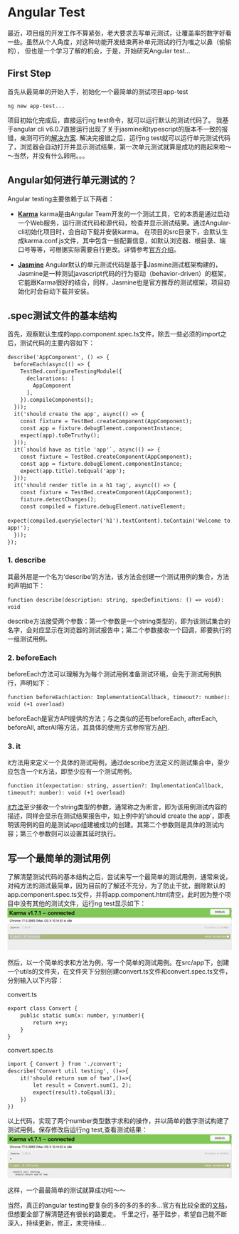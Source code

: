 # Angular Test

最近，项目组的开发工作不算紧张，老大要求去写单元测试，让覆盖率的数字好看一些。虽然从个人角度，对这种功能开发结束再补单元测试的行为嗤之以鼻（偷偷的）， 但也是一个学习了解的机会，于是，开始研究Angular test...

## First Step 
首先从最简单的开始入手，初始化一个最简单的测试项目app-test
```
ng new app-test...
```
项目初始化完成后，直接运行ng test命令，就可以运行默认的测试代码了。
我基于angular cli v6.0.7直接运行出现了关于jasmine和typescript的版本不一致的报错，亲测可行的[解决方案](https://blog.csdn.net/weixin_39987434/article/details/85114060).
解决完报错之后，运行ng test就可以运行单元测试代码了，浏览器会自动打开并显示测试结果，第一次单元测试就算是成功的跑起来啦～～当然，并没有什么卵用。。。

## Angular如何进行单元测试的？
Angular testing主要依赖于以下两者：
* **[Karma](http://karma-runner.github.io/latest/index.html)**
karma是由Angular Team开发的一个测试工具，它的本质是通过启动一个Web服务，运行测试代码和源代码，检查并显示测试结果。通过Angular-cli初始化项目时，会自动下载并安装karma。
在项目的src目录下，会默认生成karma.conf.js文件，其中包含一些配置信息，如默认浏览器、根目录、端口号等等，可根据实际需要自行更改。详情参考[官方介绍](http://karma-runner.github.io/4.0/config/configuration-file.html)。

* **[Jasmine](https://jasmine.github.io/)**
Angular默认的单元测试代码是基于Jasmine测试框架构建的，Jasmine是一种测试javascript代码的行为驱动（behavior-driven）的框架，它能跟Karma很好的结合，同样，Jasmine也是官方推荐的测试框架，项目初始化时会自动下载并安装。

## **.spec测试文件的基本结构**

首先，观察默认生成的app.component.spec.ts文件，除去一些必须的import之后，测试代码的主要内容如下：
```
describe('AppComponent', () => {
  beforeEach(async(() => {
    TestBed.configureTestingModule({
      declarations: [
        AppComponent
      ],
    }).compileComponents();
  }));
  it('should create the app', async(() => {
    const fixture = TestBed.createComponent(AppComponent);
    const app = fixture.debugElement.componentInstance;
    expect(app).toBeTruthy();
  }));
  it(`should have as title 'app'`, async(() => {
    const fixture = TestBed.createComponent(AppComponent);
    const app = fixture.debugElement.componentInstance;
    expect(app.title).toEqual('app');
  }));
  it('should render title in a h1 tag', async(() => {
    const fixture = TestBed.createComponent(AppComponent);
    fixture.detectChanges();
    const compiled = fixture.debugElement.nativeElement;
    expect(compiled.querySelector('h1').textContent).toContain('Welcome to app!');
  }));
});
```
### **1. describe**

其最外层是一个名为‘describe’的方法，该方法会创建一个测试用例的集合，方法的声明如下：
```
function describe(description: string, specDefinitions: () => void): void
```
describe方法接受两个参数：第一个参数是一个string类型的，即为该测试集合的名字，会对应显示在浏览器的测试报告中；第二个参数接收一个回调，即要执行的一组测试用例。

### **2. beforeEach**

beforeEach方法可以理解为为每个测试用例准备测试环境，会先于测试用例执行，声明如下：
```
function beforeEach(action: ImplementationCallback, timeout?: number): void (+1 overload)
```
beforeEach是官方API提供的方法；与之类似的还有beforeEach, afterEach, beforeAll, afterAll等方法，其具体的使用方式参照官方[API](https://jasmine.github.io/api/edge/global.html#beforeEach).

### **3. it**

it方法用来定义一个具体的测试用例，通过describe方法定义的测试集合中，至少应包含一个it方法，即至少应有一个测试用例。
```
function it(expectation: string, assertion?: ImplementationCallback, timeout?: number): void (+1 overload)
```
[it方法](https://jasmine.github.io/api/edge/global.html#beforeEach)至少接收一个string类型的参数，通常称之为断言，即为该用例测试内容的描述，同样会显示在测试结果报告中，如上例中的‘should create the app’，即表明该用例的目的是测试app组建被成功的创建。其第二个参数则是具体的测试内容；第三个参数则可以设置其延时执行。

## **写一个最简单的测试用例**

了解清楚测试代码的基本结构之后，尝试来写一个最简单的测试用例，通常来说，对纯方法的测试最简单，因为目前的了解还不充分，为了防止干扰，删除默认的app.component.spec.ts文件，并将app.component.html清空，此时因为整个项目中没有其他的测试文件，运行ng test显示如下：
![](/src/assets/none.png) 

然后，以一个简单的求和方法为例，写一个简单的测试用例。在src/app下，创建一个utils的文件夹，在文件夹下分别创建convert.ts文件和convert.spec.ts文件，分别输入以下内容：

convert.ts

```
export class Convert {
    public static sum(x: number, y:number){
        return x+y;
    }
}
```
convert.spec.ts

```
import { Convert } from './convert';
describe('Convert util testing', ()=>{
    it('should return sum of two',()=>{
        let result = Convert.sum(1, 2);
        expect(result).toEqual(3);
    })
})
```
以上代码，实现了两个number类型数字求和的操作，并以简单的数字测试构建了测试用例。保存修改后运行ng test,查看测试结果：
![](/src/assets/success.png) 

这样，一个最最简单的测试就算成功啦～～

当然，真正的angular testing要复杂的多的多的多的多...官方有比较全面的[文档](https://angular.io/guide/testing)，但想要全部了解清楚还有很长的路要走。
千里之行，基于跬步，希望自己能不断深入，持续更新，修正，未完待续...
